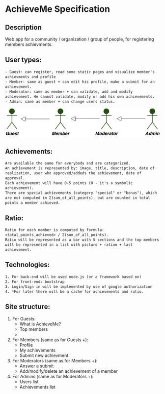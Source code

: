AchieveMe Specification
===============

Description
-------------
Web app for a community / organization / group of people, for registering members achievments.

User types:
---------------------------
	- Guest: can register, read some static pages and visualize member's achievments and profile
	- Member: same as guest + can edit his profile, make a submit for an achievement.
	- Moderator: same as member + can validate, add and modify achievement. He cannot validate, modify or add his own achievements.
	- Admin: same as member + can change users status.
![User type](specification/UserTypes.png "User type inheritance")

Achievements:
---------------------------
	Are available the same for everybody and are categorized.
	An achievement is represented by: image, title, description, date of realization, user who approved/addeds the achievement, date of approval.
	Each achievement will have 0-5 points (0 - it's a symbolic achievement).
	There are special achievements (category "special" or "bonus"), which are not computed in Σ(sum_of_all_points), but are counted in total points a member achieved.

Ratio:
---------------------------
	Ratio for each member is computed by formula:
	<total_points_achieved> / Σ(sum_of_all_points).
	Ratio will be represented as a bar with 5 sections and the top members will be represented in a list with picture + ration + last achievement.

Technologies:
----------------------------------
	1. For back-end will be used node.js (or a framework based on)
	2. For front-end: bootstrap
	3. Login/Sign in will be implemented by use of google authorization
	4. *For later there will be a cache for achievements and ratio.

Site structure:
----------------
1. For Guests:
	- What is AchieveMe?
	- Top members
	- <static pages>
2. For Members (same as for Guests +):
	- Profile
	- My achievements
	- Submit new achievment
3. For Moderators (same as for Members +):
	- Answer a submit
	- Add/modify/delete an achievement of a member
4. For Admins (same as for Moderators +):
	- Users list
	- Achievements list